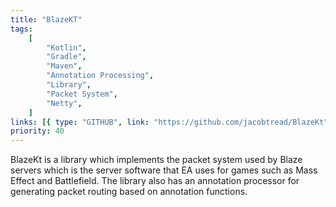 ```yaml
---
title: "BlazeKT"
tags:
    [
        "Kotlin",
        "Gradle",
        "Maven",
        "Annotation Processing",
        "Library",
        "Packet System",
        "Netty",
    ]
links: [{ type: "GITHUB", link: "https://github.com/jacobtread/BlazeKt" }]
priority: 40
---
```


BlazeKt is a library which implements the packet system used by Blaze servers which is the server software that EA uses for games such as Mass Effect and Battlefield. The library also has an annotation processor for generating packet routing based on annotation functions.
